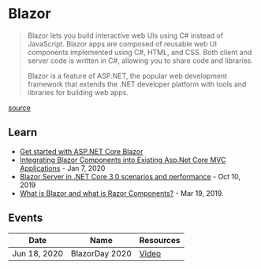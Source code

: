 # Blazor

> Blazor lets you build interactive web UIs using C# instead of JavaScript. Blazor apps are composed of reusable web UI components implemented using C#, HTML, and CSS. Both client and server code is written in C#, allowing you to share code and libraries.
>
> Blazor is a feature of ASP.NET, the popular web development framework that extends the .NET developer platform with tools and libraries for building web apps.

[source](https://dotnet.microsoft.com/apps/aspnet/web-apps/blazor)

## Learn

- [Get started with ASP.NET Core Blazor](https://docs.microsoft.com/en-us/aspnet/core/blazor/get-started)
- [Integrating Blazor Components into Existing Asp.Net Core MVC Applications](https://medium.com/@waelkdouh/integrating-blazor-components-into-existing-asp-net-core-mvc-applications-b1a2aec4ac1f) - Jan 7, 2020
- [Blazor Server in .NET Core 3.0 scenarios and performance](https://devblogs.microsoft.com/aspnet/blazor-server-in-net-core-3-0-scenarios-and-performance/) - Oct 10, 2019
- [What is Blazor and what is Razor Components?](https://www.hanselman.com/blog/WhatIsBlazorAndWhatIsRazorComponents.aspx) - Mar 19, 2019.

## Events

Date | Name | Resources
---- | ---- | ---------
Jun 18, 2020 | BlazorDay 2020 | [Video](https://www.youtube.com/watch?v=XoizucRjxgU&feature=youtu.be)
